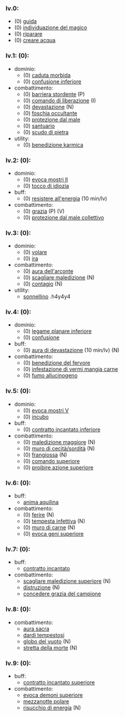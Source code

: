 ### lv.0:
- (0) [guida](https://golarion.altervista.org/wiki/Guida "Guida")
- (0) [individuazione del magico](https://golarion.altervista.org/wiki/Individuazione_del_Magico "Individuazione del Magico")
- (0) [riparare](https://golarion.altervista.org/wiki/Riparare "Riparare")
- (0) [creare acqua](https://golarion.altervista.org/wiki/Creare_Acqua "Creare Acqua")
### lv.1: (0):
- dominio:
	- (0) [caduta morbida](https://golarion.altervista.org/wiki/Caduta_Morbida "Caduta Morbida")
	- (0) [confusione inferiore](https://golarion.altervista.org/wiki/Confusione_Inferiore "Confusione Inferiore")
- combattimento:
	- (0) [barriera stordente](https://golarion.altervista.org/wiki/Barriera_Stordente "Barriera Stordente") (P)
	- (0) [comando di liberazione](https://golarion.altervista.org/wiki/Comando_di_Liberazione "Comando di Liberazione") (I)
	- (0) [devastazione](https://golarion.altervista.org/wiki/Devastazione "Devastazione") (N)
	- (0) [foschia occultante](https://golarion.altervista.org/wiki/Foschia_Occultante "Foschia Occultante")
	- (0) [protezione dal male](https://golarion.altervista.org/wiki/Protezione_dal_Male "Protezione dal Male")
	- (0) [santuario](https://golarion.altervista.org/wiki/Santuario "Santuario")
	- (0) [scudo di pietra](https://golarion.altervista.org/wiki/Incantesimi/Scudo_di_Pietra "Incantesimi/Scudo di Pietra")
- utility:
	- (0) [benedizione karmica](https://golarion.altervista.org/wiki/Incantesimi/Benedizione_Karmica "Incantesimi/Benedizione Karmica")

### lv.2: (0):
- dominio:
	- (0) [evoca mostri II](https://golarion.altervista.org/wiki/Evoca_Mostri#Evoca_Mostri_II "Evoca Mostri")
	- (0) [tocco di idiozia](https://golarion.altervista.org/wiki/Tocco_di_Idiozia "Tocco di Idiozia")
- buff:
	- (0) [resistere all'energia](https://golarion.altervista.org/wiki/Resistere_all%27Energia "Resistere all'Energia") (10 min/lv)
- combattimento:
	- (0) [grazia](https://golarion.altervista.org/wiki/Grazia "Grazia") (P) (V)
	- (0) [protezione dal male collettivo](https://golarion.altervista.org/wiki/Protezione_dal_Male_Collettivo "Protezione dal Male Collettivo")

### lv.3: (0):
- dominio:
	- (0) [volare](https://golarion.altervista.org/wiki/Incantesimi/Volare "Incantesimi/Volare")
	- (0) [ira](https://golarion.altevista.org/wiki/Incantesimi/Ira "Incantesimi/Ira")
- combattimento:
	- (0) [aura dell'arconte](https://golarion.altervista.org/wiki/Aura_dell%27Arconte "Aura dell'Arconte")
	- (0) [scagliare maledizione](https://golarion.altervista.org/wiki/Scagliare_Maledizione "Scagliare Maledizione") (N)
	- (0) [contagio](https://golarion.altervista.org/wiki/Incantesimi/Contagio) (N)
- utility:
	- [sonnellino](https://golarion.altervista.org/wiki/Incantesimi/Sonnellino)
.h4y4y4
### lv.4: (0):
- dominio:
	- (0) [legame planare inferiore](https://golarion.altervista.org/wiki/Legame_Planare_Inferiore "Legame Planare Inferiore")
	- (0) [confusione](https://golarion.altervista.org/wiki/Confusione "Confusione")
- buff:
	- (0) [aura di devastazione](https://golarion.altervista.org/wiki/Aura_di_Devastazione "Aura di Devastazione") (10 min/lv) (N)
- combattimento:
	- (0) [benedizione del fervore](https://golarion.altervista.org/wiki/Benedizione_del_Fervore "Benedizione del Fervore")
	- (0) [infestazione di vermi mangia carne](https://golarion.altervista.org/wiki/Incantesimi/Infestazione_di_Vermi_Mangia_Carne)
	- (0) [fumo allucinogeno](https://golarion.altervista.org/wiki/Incantesimi/Fumo_Allucinogeno)

### lv.5: (0):
- dominio:
	- (0) [evoca mostri V](https://golarion.altervista.org/wiki/Evoca_Mostri#Evoca_Mostri_V "Evoca Mostri")
	- (0) [incubo](https://golarion.altervista.org/wiki/Incantesimi/Incubo "Incantesimi/Incubo")
- buff:
	- (0) [contratto incantato inferiore](https://golarion.altervista.org/wiki/Incantesimi/Contratto_Incantato_Inferiore)
- combattimento:
	- (0) [maledizione maggiore](https://golarion.altervista.org/wiki/Maledizione_Maggiore "Maledizione Maggiore") (N)
	- (0) [muro di cecità/sordità](https://golarion.altervista.org/wiki/Muro_di_Cecit%C3%A0/Sordit%C3%A0 "Muro di Cecità/Sordità") (N)
	- (0) [frangiossa](https://golarion.altervista.org/wiki/Incantesimi/Frangiossa) (N)
	- (0) [comando superiore](https://golarion.altervista.org/wiki/Incantesimi/Comando_Superiore)
	- (0) [proibire azione superiore](https://golarion.altervista.org/wiki/Incantesimi/Proibire_Azione_Superiore)
### lv.6: (0):
- buff:
	- [anima aquilina](https://golarion.altervista.org/wiki/Incantesimi/Anima_Aquilina)
- combattimento:
	- (0) [ferire](https://golarion.altervista.org/wiki/Incantesimi/Ferire) (N)
	- (0) [tempesta infettiva](https://golarion.altervista.org/wiki/Incantesimi/Tempesta_Infettiva) (N)
	- (0) [muro di carne](https://golarion.altervista.org/wiki/Muro_di_Carne) (N)
	- (0) [evoca geni superiore](https://golarion.altervista.org/wiki/Incantesimi/Evoca_Geni_Superiore)
### lv.7: (0):
- buff:
	- [contratto incantato](https://golarion.altervista.org/wiki/Incantesimi/Contratto_Incantato)
- combattimento:
	- [scagliare maledizione superiore](https://golarion.altervista.org/wiki/Incantesimi/Scagliare_Maledizione_Superiore) (N)
	- [distruzione](https://golarion.altervista.org/wiki/Incantesimi/Distruzione) (N)
	- [concedere grazia del campione](https://golarion.altervista.org/wiki/Incantesimi/Concedere_Grazia_del_Campione)
### lv.8: (0):
- combattimento:
	- [aura sacra](https://golarion.altervista.org/wiki/Incantesimi/Aura_Sacra)
	- [dardi tempestosi](https://golarion.altervista.org/wiki/Incantesimi/Dardi_Tempestosi)
	- [globo del vuoto](https://golarion.altervista.org/wiki/Incantesimi/Globo_del_Vuoto) (N)
	- [stretta della morte](https://golarion.altervista.org/wiki/Stretta_della_Morte) (N)
### lv.9: (0):
- buff:
	- [contratto incantato superiore](https://golarion.altervista.org/wiki/Incantesimi/Contratto_Incantato_Superiore)
- combattimento:
	- [evoca demoni superiore](https://golarion.altervista.org/wiki/Incantesimi/Evoca_Demoni_Superiore)
	- [mezzanotte polare](https://golarion.altervista.org/wiki/Incantesimi/Mezzanotte_Polare)
	- [risucchio di energia](https://golarion.altervista.org/wiki/Incantesimi/Risucchio_di_Energia) (N)
